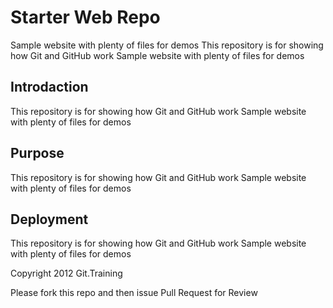# Starter Web Repo
Sample website with plenty of files for demos
This repository is for showing how Git and GitHub work
Sample website with plenty of files for demos
## Introdaction
This repository is for showing how Git and GitHub work
Sample website with plenty of files for demos
## Purpose
This repository is for showing how Git and GitHub work
Sample website with plenty of files for demos
## Deployment
This repository is for showing how Git and GitHub work
Sample website with plenty of files for demos

Copyright 2012 Git.Training


Please fork this repo and then issue Pull Request for Review
